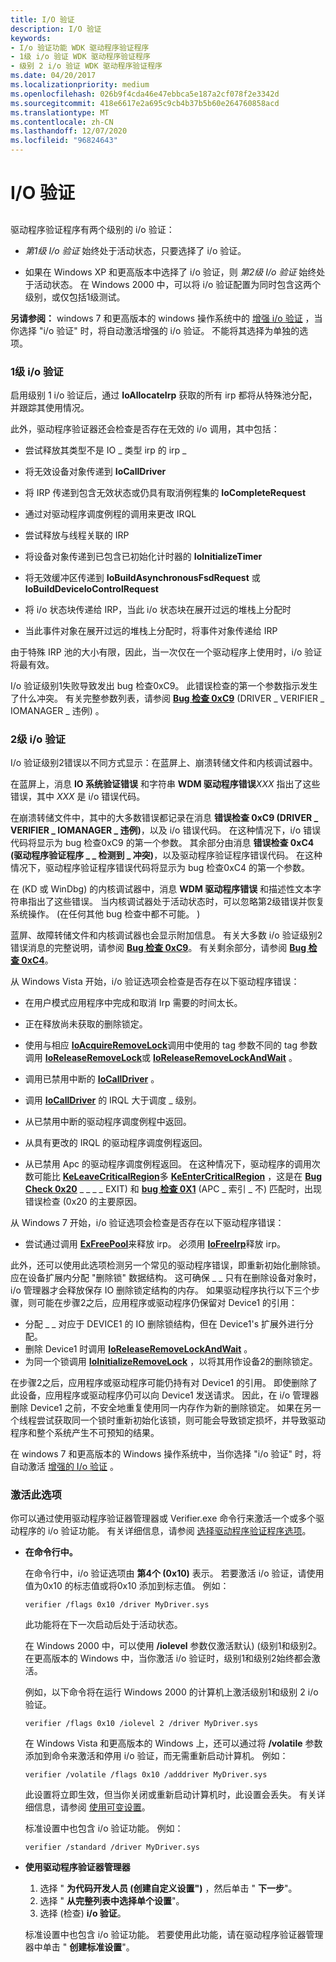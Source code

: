 ```yaml
---
title: I/O 验证
description: I/O 验证
keywords:
- I/o 验证功能 WDK 驱动程序验证程序
- 1级 i/o 验证 WDK 驱动程序验证程序
- 级别 2 i/o 验证 WDK 驱动程序验证程序
ms.date: 04/20/2017
ms.localizationpriority: medium
ms.openlocfilehash: 026b9f4cda46e47ebbca5e187a2cf078f2e3342d
ms.sourcegitcommit: 418e6617e2a695c9cb4b37b5b60e264760858acd
ms.translationtype: MT
ms.contentlocale: zh-CN
ms.lasthandoff: 12/07/2020
ms.locfileid: "96824643"
---
```

# <a name="io-verification"></a>I/O 验证


## <span id="ddk_i_o_verification_tools"></span><span id="DDK_I_O_VERIFICATION_TOOLS"></span>


驱动程序验证程序有两个级别的 i/o 验证：

-   *第1级 I/o 验证* 始终处于活动状态，只要选择了 i/o 验证。

-   如果在 Windows XP 和更高版本中选择了 i/o 验证，则 *第2级 I/o 验证* 始终处于活动状态。 在 Windows 2000 中，可以将 i/o 验证配置为同时包含这两个级别，或仅包括1级测试。

**另请参阅：** windows 7 和更高版本的 windows 操作系统中的 [增强 i/o 验证](enhanced-i-o-verification.md) ，当你选择 "i/o 验证" 时，将自动激活增强的 i/o 验证。 不能将其选择为单独的选项。

### <a name="span-idlevel_1_i_o_verificationspanspan-idlevel_1_i_o_verificationspanlevel-1-io-verification"></a><span id="level_1_i_o_verification"></span><span id="LEVEL_1_I_O_VERIFICATION"></span>1级 i/o 验证

启用级别 1 i/o 验证后，通过 **IoAllocateIrp** 获取的所有 irp 都将从特殊池分配，并跟踪其使用情况。

此外，驱动程序验证器还会检查是否存在无效的 i/o 调用，其中包括：

-   尝试释放其类型不是 IO \_ 类型 irp 的 irp \_

-   将无效设备对象传递到 **IoCallDriver**

-   将 IRP 传递到包含无效状态或仍具有取消例程集的 **IoCompleteRequest**

-   通过对驱动程序调度例程的调用来更改 IRQL

-   尝试释放与线程关联的 IRP

-   将设备对象传递到已包含已初始化计时器的 **IoInitializeTimer**

-   将无效缓冲区传递到 **IoBuildAsynchronousFsdRequest** 或 **IoBuildDeviceIoControlRequest**

-   将 i/o 状态块传递给 IRP，当此 i/o 状态块在展开过远的堆栈上分配时

-   当此事件对象在展开过远的堆栈上分配时，将事件对象传递给 IRP

由于特殊 IRP 池的大小有限，因此，当一次仅在一个驱动程序上使用时，i/o 验证将最有效。

I/o 验证级别1失败导致发出 bug 检查0xC9。 此错误检查的第一个参数指示发生了什么冲突。 有关完整参数列表，请参阅 [**Bug 检查 0xC9**](../debugger/bug-check-0xc9--driver-verifier-iomanager-violation.md) (DRIVER \_ VERIFIER \_ IOMANAGER \_ 违例) 。

### <a name="span-idlevel_2_i_o_verificationspanspan-idlevel_2_i_o_verificationspanlevel-2-io-verification"></a><span id="level_2_i_o_verification"></span><span id="LEVEL_2_I_O_VERIFICATION"></span>2级 i/o 验证

I/o 验证级别2错误以不同方式显示：在蓝屏上、崩溃转储文件和内核调试器中。

在蓝屏上，消息 **IO 系统验证错误** 和字符串 **WDM 驱动程序错误**_XXX_ 指出了这些错误，其中 *XXX* 是 i/o 错误代码。

在崩溃转储文件中，其中的大多数错误都记录在消息 **错误检查 0xC9 (DRIVER \_ VERIFIER \_ IOMANAGER \_ 违例)**，以及 i/o 错误代码。 在这种情况下，i/o 错误代码将显示为 bug 检查0xC9 的第一个参数。 其余部分由消息 **错误检查 0xC4 (驱动程序验证程序 \_ \_ 检测到 \_ 冲突)**，以及驱动程序验证程序错误代码。 在这种情况下，驱动程序验证程序错误代码将显示为 bug 检查0xC4 的第一个参数。

在 (KD 或 WinDbg) 的内核调试器中，消息 **WDM 驱动程序错误** 和描述性文本字符串指出了这些错误。 当内核调试器处于活动状态时，可以忽略第2级错误并恢复系统操作。  (在任何其他 bug 检查中都不可能。 ) 

蓝屏、故障转储文件和内核调试器也会显示附加信息。 有关大多数 i/o 验证级别2错误消息的完整说明，请参阅 [**Bug 检查 0xC9**](../debugger/bug-check-0xc9--driver-verifier-iomanager-violation.md)。 有关剩余部分，请参阅 [**Bug 检查 0xC4**](../debugger/bug-check-0xc4--driver-verifier-detected-violation.md)。

从 Windows Vista 开始，i/o 验证选项会检查是否存在以下驱动程序错误：

-   在用户模式应用程序中完成和取消 Irp 需要的时间太长。

-   正在释放尚未获取的删除锁定。

-   使用与相应 [**IoAcquireRemoveLock**](/windows-hardware/drivers/ddi/wdm/nf-wdm-ioacquireremovelock)调用中使用的 tag 参数不同的 tag 参数调用 [**IoReleaseRemoveLock**](/windows-hardware/drivers/ddi/wdm/nf-wdm-ioreleaseremovelock)或 [**IoReleaseRemoveLockAndWait**](/windows-hardware/drivers/ddi/wdm/nf-wdm-ioreleaseremovelockandwait) 。

-   调用已禁用中断的 [**IoCallDriver**](/windows-hardware/drivers/ddi/wdm/nf-wdm-iocalldriver) 。

-   调用 [**IoCallDriver**](/windows-hardware/drivers/ddi/wdm/nf-wdm-iocalldriver) 的 IRQL 大于调度 \_ 级别。

-   从已禁用中断的驱动程序调度例程中返回。

-   从具有更改的 IRQL 的驱动程序调度例程返回。

-   从已禁用 Apc 的驱动程序调度例程返回。 在这种情况下，驱动程序的调用次数可能比 [**KeLeaveCriticalRegion**](/windows-hardware/drivers/ddi/ntddk/nf-ntddk-keleavecriticalregion)多 [**KeEnterCriticalRegion**](/windows-hardware/drivers/ddi/ntddk/nf-ntddk-keentercriticalregion) ，这是在 [**Bug Check 0x20**](../debugger/bug-check-0x20--kernel-apc-pending-during-exit.md) \_ \_ \_ \_ EXIT) 和 [**bug 检查 0X1**](../debugger/bug-check-0x1--apc-index-mismatch.md) (APC \_ 索引 \_ 不) 匹配时，出现错误检查 (0x20 的主要原因。

从 Windows 7 开始，i/o 验证选项会检查是否存在以下驱动程序错误：

-   尝试通过调用 [**ExFreePool**](/windows-hardware/drivers/ddi/ntddk/nf-ntddk-exfreepool)来释放 irp。 必须用 [**IoFreeIrp**](/windows-hardware/drivers/ddi/wdm/nf-wdm-iofreeirp)释放 irp。

此外，还可以使用此选项检测另一个常见的驱动程序错误，即重新初始化删除锁。 应在设备扩展内分配 "删除锁" 数据结构。 这可确保 \_ \_ 只有在删除设备对象时，i/o 管理器才会释放保存 IO 删除锁定结构的内存。 如果驱动程序执行以下三个步骤，则可能在步骤2之后，应用程序或驱动程序仍保留对 Device1 的引用：

-   分配 \_ \_ 对应于 DEVICE1 的 IO 删除锁结构，但在 Device1's 扩展外进行分配。
-   删除 Device1 时调用 [**IoReleaseRemoveLockAndWait**](/windows-hardware/drivers/ddi/wdm/nf-wdm-ioreleaseremovelockandwait) 。
-   为同一个锁调用 [**IoInitializeRemoveLock**](/windows-hardware/drivers/ddi/wdm/nf-wdm-ioinitializeremovelock) ，以将其用作设备2的删除锁定。

在步骤2之后，应用程序或驱动程序可能仍持有对 Device1 的引用。 即使删除了此设备，应用程序或驱动程序仍可以向 Device1 发送请求。 因此，在 i/o 管理器删除 Device1 之前，不安全地重复使用同一内存作为新的删除锁定。 如果在另一个线程尝试获取同一个锁时重新初始化该锁，则可能会导致锁定损坏，并导致驱动程序和整个系统产生不可预知的结果。

在 windows 7 和更高版本的 Windows 操作系统中，当你选择 "i/o 验证" 时，将自动激活 [增强的 I/o 验证](enhanced-i-o-verification.md) 。

### <a name="span-idactivating_this_optionspanspan-idactivating_this_optionspanactivating-this-option"></a><span id="activating_this_option"></span><span id="ACTIVATING_THIS_OPTION"></span>激活此选项

你可以通过使用驱动程序验证器管理器或 Verifier.exe 命令行来激活一个或多个驱动程序的 i/o 验证功能。 有关详细信息，请参阅 [选择驱动程序验证程序选项](selecting-driver-verifier-options.md)。

-   **在命令行中。**

    在命令行中，i/o 验证选项由 **第4个 (0x10)** 表示。 若要激活 i/o 验证，请使用值为0x10 的标志值或将0x10 添加到标志值。 例如：

    ```
    verifier /flags 0x10 /driver MyDriver.sys
    ```

    此功能将在下一次启动后处于活动状态。

    在 Windows 2000 中，可以使用 **/iolevel** 参数仅激活默认)  (级别1和级别2。 在更高版本的 Windows 中，当你激活 i/o 验证时，级别1和级别2始终都会激活。

    例如，以下命令将在运行 Windows 2000 的计算机上激活级别1和级别 2 i/o 验证。

    ```
    verifier /flags 0x10 /iolevel 2 /driver MyDriver.sys
    ```

    在 Windows Vista 和更高版本的 Windows 上，还可以通过将 **/volatile** 参数添加到命令来激活和停用 i/o 验证，而无需重新启动计算机。 例如：

    ```
    verifier /volatile /flags 0x10 /adddriver MyDriver.sys
    ```

    此设置将立即生效，但当你关闭或重新启动计算机时，此设置会丢失。 有关详细信息，请参阅 [使用可变设置](using-volatile-settings.md)。

    标准设置中也包含 i/o 验证功能。 例如：

    ```
    verifier /standard /driver MyDriver.sys
    ```

-   **使用驱动程序验证器管理器**

    1.  选择 " **为代码开发人员 (创建自定义设置")** ，然后单击 " **下一步**"。
    2.  选择 " **从完整列表中选择单个设置**"。
    3.  选择 (检查) **i/o 验证**。

    标准设置中也包含 i/o 验证功能。 若要使用此功能，请在驱动程序验证器管理器中单击 " **创建标准设置**"。

 

